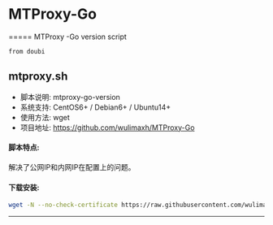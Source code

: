 # MTProxy-Go
=====
MTProxy -Go version script

`from doubi`
## mtproxy.sh


- 脚本说明: mtproxy-go-version
- 系统支持: CentOS6+ / Debian6+ / Ubuntu14+
- 使用方法: wget
- 项目地址: https://github.com/wulimaxh/MTProxy-Go

#### 脚本特点:
解决了公网IP和内网IP在配置上的问题。

#### 下载安装:
``` bash
wget -N --no-check-certificate https://raw.githubusercontent.com/wulimaxh/MTProxy-Go/master/mtproxy_go.sh && chmod +x tcp.sh && ./tcp.sh
```


---
